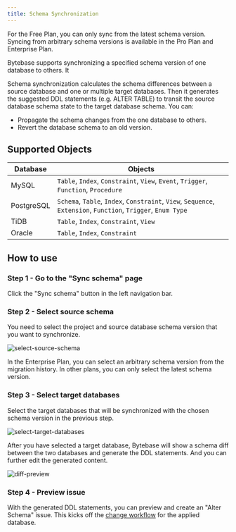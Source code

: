 ```yaml
---
title: Schema Synchronization
---
```


<HintBlock type="info">

For the Free Plan, you can only sync from the latest schema version.
Syncing from arbitrary schema versions is available in the Pro Plan and Enterprise Plan.

</HintBlock>

<TutorialBlock url="/docs/tutorials/how-to-synchronize-database-schemas" title="How to Synchronize Database Schemas" />

Bytebase supports synchronizing a specified schema version of one database to others. It

Schema synchronization calculates the schema differences between a source database and one or multiple target databases. Then it generates the suggested DDL statements (e.g. ALTER TABLE) to transit the source database schema state to the target database schema. You can:

- Propagate the schema changes from the one database to others.
- Revert the database schema to an old version.

## Supported Objects

| Database   | Objects                                                                                                       |
| ---------- | ------------------------------------------------------------------------------------------------------------- |
| MySQL      | `Table`, `Index`, `Constraint`, `View`, `Event`, `Trigger`, `Function`, `Procedure`                           |
| PostgreSQL | `Schema`, `Table`, `Index`, `Constraint`, `View`, `Sequence`, `Extension`, `Function`, `Trigger`, `Enum Type` |
| TiDB       | `Table`, `Index`, `Constraint`, `View`                                                                        |
| Oracle     | `Table`, `Index`, `Constraint`                                                                                |

## How to use

### Step 1 - Go to the "Sync schema" page

Click the "Sync schema" button in the left navigation bar.

### Step 2 - Select source schema

You need to select the project and source database schema version that you want to synchronize.

![select-source-schema](/content/docs/change-database/synchronize-schema/select-source-schema.webp)

<HintBlock type="info">

In the Enterprise Plan, you can select an arbitrary schema version from the migration history. In other plans, you can only select the latest schema version.

</HintBlock>

### Step 3 - Select target databases

Select the target databases that will be synchronized with the chosen schema version in the previous step.

![select-target-databases](/content/docs/change-database/synchronize-schema/select-target-databases.webp)

After you have selected a target database, Bytebase will show a schema diff between the two databases and generate the DDL statements. And you can further edit the generated content.

![diff-preview](/content/docs/change-database/synchronize-schema/diff-preview.webp)

### Step 4 - Preview issue

With the generated DDL statements, you can preview and create an "Alter Schema" issue. This kicks off the [change workflow](/docs/change-database/change-workflow) for the applied database.
